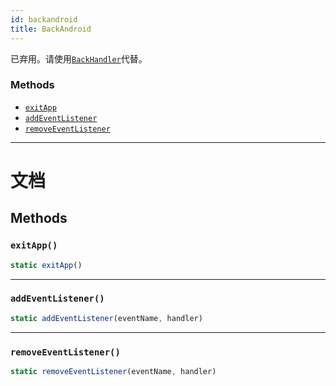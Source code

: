 ```yaml
---
id: backandroid
title: BackAndroid
---
```


已弃用。请使用[`BackHandler`](backhandler.md)代替。

### Methods

* [`exitApp`](backandroid.md#exitapp)
* [`addEventListener`](backandroid.md#addeventlistener)
* [`removeEventListener`](backandroid.md#removeeventlistener)

---

# 文档

## Methods

### `exitApp()`

```javascript
static exitApp()
```

---

### `addEventListener()`

```javascript
static addEventListener(eventName, handler)
```

---

### `removeEventListener()`

```javascript
static removeEventListener(eventName, handler)
```
